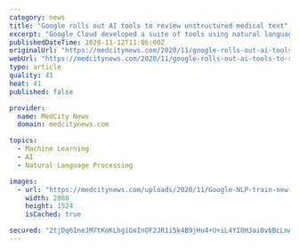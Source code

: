 ```yaml
---
category: news
title: "Google rolls out AI tools to review unstructured medical text"
excerpt: "Google Cloud developed a suite of tools using natural language processing to help healthcare workers review and analyze medical documents more easily."
publishedDateTime: 2020-11-12T11:06:00Z
originalUrl: "https://medcitynews.com/2020/11/google-rolls-out-ai-tools-to-review-unstructured-medical-text/"
webUrl: "https://medcitynews.com/2020/11/google-rolls-out-ai-tools-to-review-unstructured-medical-text/"
type: article
quality: 41
heat: 41
published: false

provider:
  name: MedCity News
  domain: medcitynews.com

topics:
  - Machine Learning
  - AI
  - Natural Language Processing

images:
  - url: "https://medcitynews.com/uploads/2020/11/Google-NLP-train-new-model.png"
    width: 2880
    height: 1524
    isCached: true

secured: "2tjDq6IneJM7tKoKLhgiGoInOF2JR1i5k4B9jHu4+U+iL4YI8HJaiOvbBcLnAkRwZd7zrqLYr6ICJoY6xvGB8Cqw7ZgYL0Vi6LUJ3c59W1c0Kc2RIKWH0rk6i6WY85VRY7GH0Aty/4u2FhPrGOrWdbKkuvFCdMxGi8QeYGaWW2RYdH4noZQAXOf6CSCIgpvbdqWjDPIOgDBfVgw+w9XglzPwbenWk5SLMYpSESLAgY+gRTpTvJ8CNw5ZvLywuDJnbzIU1KzuRQh7bmGyN9U+StReqeObwysuuTrDmbki6Ezw41udkTbALCuYW2YADTTWS7VxKLi0Xfpyf2zsLZtCsV4YNR6WjyZjT9/m3CMOv3I=;riCFYMkKZoiOsJiWlpgPrg=="
---
```


